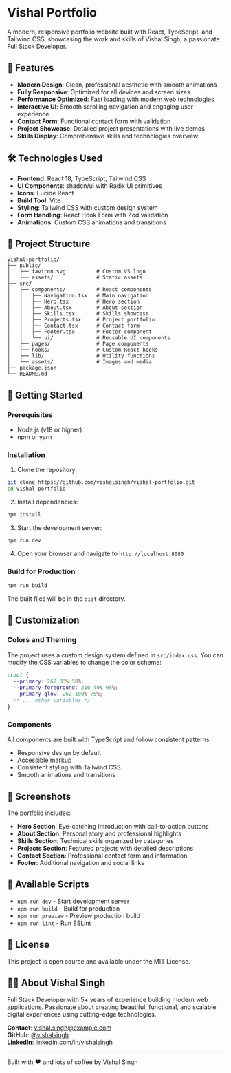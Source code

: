 # Vishal Portfolio

A modern, responsive portfolio website built with React, TypeScript, and Tailwind CSS, showcasing the work and skills of Vishal Singh, a passionate Full Stack Developer.

## 🚀 Features

- **Modern Design**: Clean, professional aesthetic with smooth animations
- **Fully Responsive**: Optimized for all devices and screen sizes
- **Performance Optimized**: Fast loading with modern web technologies
- **Interactive UI**: Smooth scrolling navigation and engaging user experience
- **Contact Form**: Functional contact form with validation
- **Project Showcase**: Detailed project presentations with live demos
- **Skills Display**: Comprehensive skills and technologies overview

## 🛠️ Technologies Used

- **Frontend**: React 18, TypeScript, Tailwind CSS
- **UI Components**: shadcn/ui with Radix UI primitives
- **Icons**: Lucide React
- **Build Tool**: Vite
- **Styling**: Tailwind CSS with custom design system
- **Form Handling**: React Hook Form with Zod validation
- **Animations**: Custom CSS animations and transitions

## 📁 Project Structure

```
vishal-portfolio/
├── public/
│   ├── favicon.svg          # Custom VS logo
│   └── assets/              # Static assets
├── src/
│   ├── components/          # React components
│   │   ├── Navigation.tsx   # Main navigation
│   │   ├── Hero.tsx         # Hero section
│   │   ├── About.tsx        # About section
│   │   ├── Skills.tsx       # Skills showcase
│   │   ├── Projects.tsx     # Project portfolio
│   │   ├── Contact.tsx      # Contact form
│   │   ├── Footer.tsx       # Footer component
│   │   └── ui/              # Reusable UI components
│   ├── pages/               # Page components
│   ├── hooks/               # Custom React hooks
│   ├── lib/                 # Utility functions
│   └── assets/              # Images and media
├── package.json
└── README.md
```

## 🚀 Getting Started

### Prerequisites

- Node.js (v18 or higher)
- npm or yarn

### Installation

1. Clone the repository:
```bash
git clone https://github.com/vishalsingh/vishal-portfolio.git
cd vishal-portfolio
```

2. Install dependencies:
```bash
npm install
```

3. Start the development server:
```bash
npm run dev
```

4. Open your browser and navigate to `http://localhost:8080`

### Build for Production

```bash
npm run build
```

The built files will be in the `dist` directory.

## 🎨 Customization

### Colors and Theming

The project uses a custom design system defined in `src/index.css`. You can modify the CSS variables to change the color scheme:

```css
:root {
  --primary: 262 83% 58%;
  --primary-foreground: 210 40% 98%;
  --primary-glow: 262 100% 75%;
  /* ... other variables */
}
```

### Components

All components are built with TypeScript and follow consistent patterns:
- Responsive design by default
- Accessible markup
- Consistent styling with Tailwind CSS
- Smooth animations and transitions

## 📸 Screenshots

The portfolio includes:
- **Hero Section**: Eye-catching introduction with call-to-action buttons
- **About Section**: Personal story and professional highlights
- **Skills Section**: Technical skills organized by categories
- **Projects Section**: Featured projects with detailed descriptions
- **Contact Section**: Professional contact form and information
- **Footer**: Additional navigation and social links

## 🔧 Available Scripts

- `npm run dev` - Start development server
- `npm run build` - Build for production
- `npm run preview` - Preview production build
- `npm run lint` - Run ESLint

## 📄 License

This project is open source and available under the MIT License.

## 👨‍💻 About Vishal Singh

Full Stack Developer with 5+ years of experience building modern web applications. Passionate about creating beautiful, functional, and scalable digital experiences using cutting-edge technologies.

**Contact**: vishal.singh@example.com  
**GitHub**: [@vishalsingh](https://github.com/vishalsingh)  
**LinkedIn**: [linkedin.com/in/vishalsingh](https://linkedin.com/in/vishalsingh)

---

Built with ❤️ and lots of coffee by Vishal Singh
